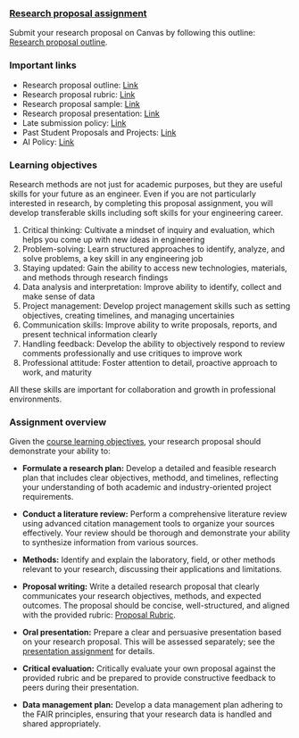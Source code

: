 ### [Research proposal assignment](https://aselshall.github.io/rm/hw/proposal-hw)

Submit your research proposal on Canvas by following this outline: [Research proposal outline](https://aselshall.github.io/rm/hw/proposal-outline).

### Important links
- Research proposal outline: [Link](https://aselshall.github.io/rm/hw/proposal-outline)
- Research proposal rubric: [Link](https://aselshall.github.io/rm/hw/proposal-rubric)
- Research proposal sample: [Link](https://aselshall.github.io/rm/hw/proposal-sample1.pdf)
- Research proposal presentation: [Link](https://aselshall.github.io/rm/hw/presentation-hw)
- Late submission policy: [Link](https://aselshall.github.io/rm/#late-submission-policy)
- Past Student Proposals and Projects: [Link](https://aselshall.github.io/pr/hw/rubric#student-project)
- AI Policy: [Link](https://aselshall.github.io/pr/hw/ai-policy)

### Learning objectives
Research methods are not just for academic purposes, but they are useful skills for your future as an engineer. Even if you are not particularly interested in research, by completing this proposal assignment, you will develop transferable skills including soft skills for your engineering career.
  1. Critical thinking: Cultivate a mindset of inquiry and evaluation, which helps you come up with new ideas in engineering
  2. Problem-solving: Learn structured approaches to identify, analyze, and solve problems, a key skill in any engineering job
  3. Staying updated: Gain the ability to access new technologies, materials, and methods through research findings
  4. Data analysis and interpretation: Improve ability to identify, collect and make sense of data
  5. Project management: Develop project management skills such as setting objectives, creating timelines, and managing uncertainies
  6. Communication skills: Improve ability to write proposals, reports, and present technical information clearly
  7. Handling feedback: Develop the ability to objectively respond to review comments professionally and use critiques to improve work
  8. Professional attitude: Foster attention to detail, proactive approach to work, and maturity

All these skills are important for collaboration and growth in professional environments. 

### Assignment overview
Given the [course learning objectives](https://aselshall.github.io/rm/#course-learning-objectives), your research proposal should demonstrate your ability to:

- **Formulate a research plan:** Develop a detailed and feasible research plan that includes clear objectives, methodd, and timelines, reflecting your understanding of both academic and industry-oriented project requirements.
  
- **Conduct a literature review:** Perform a comprehensive literature review using advanced citation management tools to organize your sources effectively. Your review should be thorough and demonstrate your ability to synthesize information from various sources.

- **Methods:** Identify and explain the laboratory, field, or other methods relevant to your research, discussing their applications and limitations. 

- **Proposal writing:** Write a detailed research proposal that clearly communicates your research objectives, methods, and expected outcomes. The proposal should be concise, well-structured, and aligned with the provided rubric: [Proposal Rubric](https://aselshall.github.io/rm/hw/proposal-rubric).

- **Oral presentation:** Prepare a clear and persuasive presentation based on your research proposal. This will be assessed separately; see the [presentation assignment](https://aselshall.github.io/rm/hw/presentation-hw) for details.

- **Critical evaluation:** Critically evaluate your own proposal against the provided rubric and be prepared to provide constructive feedback to peers during their presentation.

- **Data management plan:** Develop a data management plan adhering to the FAIR principles, ensuring that your research data is handled and shared appropriately.
